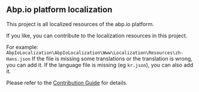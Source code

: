 ## Abp.io platform localization

This project is all localized resources of the abp.io platform.

If you like, you can contribute to the localization resources in this project.

For example: `AbpIoLocalization\AbpIoLocalization\Www\Localization\Resources\zh-Hans.json`
If the file is missing some translations or the translation is wrong, you can add it.
If the language file is missing (eg `kr.json`), you can also add it.

Please refer to the [Contribution Guide](https://github.com/abpframework/abp/blob/dev/docs/en/Contribution/Index.md) for details.